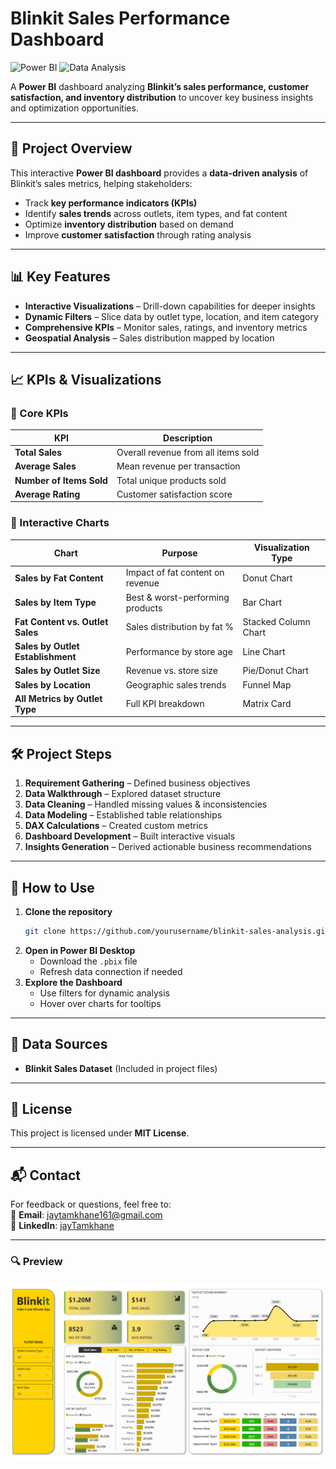 # **Blinkit Sales Performance Dashboard**

![Power BI](https://img.shields.io/badge/Power_BI-F2C811?style=for-the-badge&logo=powerbi&logoColor=black) ![Data Analysis](https://img.shields.io/badge/Data_Analysis-0078D4?style=for-the-badge&logo=microsoft-excel&logoColor=white)

A **Power BI** dashboard analyzing **Blinkit’s sales performance, customer satisfaction, and inventory distribution** to uncover key business insights and optimization opportunities.

---

## **📌 Project Overview**
This interactive **Power BI dashboard** provides a **data-driven analysis** of Blinkit’s sales metrics, helping stakeholders:
- Track **key performance indicators (KPIs)**  
- Identify **sales trends** across outlets, item types, and fat content
- Optimize **inventory distribution** based on demand  
- Improve **customer satisfaction** through rating analysis

---

## **📊 Key Features**  
- **Interactive Visualizations** – Drill-down capabilities for deeper insights  
- **Dynamic Filters** – Slice data by outlet type, location, and item category  
- **Comprehensive KPIs** – Monitor sales, ratings, and inventory metrics  
- **Geospatial Analysis** – Sales distribution mapped by location  

---

## **📈 KPIs & Visualizations**  

### **🔹 Core KPIs**  
| KPI | Description |  
|------|------------|  
| **Total Sales** | Overall revenue from all items sold |  
| **Average Sales** | Mean revenue per transaction |  
| **Number of Items Sold** | Total unique products sold |  
| **Average Rating** | Customer satisfaction score |  

### **🔹 Interactive Charts**  
| Chart | Purpose | Visualization Type |  
|-------|---------|------------------|  
| **Sales by Fat Content** | Impact of fat content on revenue | Donut Chart |  
| **Sales by Item Type** | Best & worst-performing products | Bar Chart |  
| **Fat Content vs. Outlet Sales** | Sales distribution by fat % | Stacked Column Chart |  
| **Sales by Outlet Establishment** | Performance by store age | Line Chart |  
| **Sales by Outlet Size** | Revenue vs. store size | Pie/Donut Chart |  
| **Sales by Location** | Geographic sales trends | Funnel Map |  
| **All Metrics by Outlet Type** | Full KPI breakdown | Matrix Card |  

---

## **🛠️ Project Steps**  
1. **Requirement Gathering** – Defined business objectives  
2. **Data Walkthrough** – Explored dataset structure  
3. **Data Cleaning** – Handled missing values & inconsistencies  
4. **Data Modeling** – Established table relationships  
5. **DAX Calculations** – Created custom metrics  
6. **Dashboard Development** – Built interactive visuals  
7. **Insights Generation** – Derived actionable business recommendations  

---

## **🚀 How to Use**  
1. **Clone the repository**  
   ```bash
   git clone https://github.com/yourusername/blinkit-sales-analysis.git
   ```  
2. **Open in Power BI Desktop**  
   - Download the `.pbix` file  
   - Refresh data connection if needed  
3. **Explore the Dashboard**  
   - Use filters for dynamic analysis  
   - Hover over charts for tooltips  

---

## **📂 Data Sources**  
- **Blinkit Sales Dataset** (Included in project files)  

---

## **📜 License**  
This project is licensed under **MIT License**.  

---

## **📬 Contact**  
For feedback or questions, feel free to:  
📧 **Email**: jaytamkhane161@gmail.com  
🔗 **LinkedIn**: [jayTamkhane](https://www.linkedin.com/in/jay-tamkhane)

---

### **🔍 Preview**  
![Dashboard Preview](images/dataset_preview.png)
